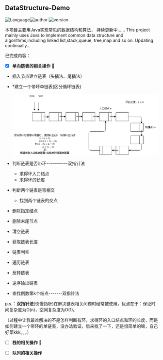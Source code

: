 ## DataStructure-Demo

![Language](https://img.shields.io/badge/language-Java-green.svg)![author](https://img.shields.io/badge/author-Garen~-blueviolet) ![version](https://img.shields.io/badge/version-jdk12.0.1-9cf)

本项目主要用Java实现常见的数据结构和算法， 持续更新中......
This project mainly uses Java to implement common data structure and algorithms,including linked list,stack,queue,
tree,map and so on. Updating continually...

已完成内容：

- [x]  **单向链表的相关操作** :ghost:

  - 插入节点建立链表（头插法、尾插法）

  - *建立一个带环单链表(区分循环链表)

    ![Looplist](https://github.com/Garen2994/Image/blob/master/img/LoopList%20.png)
    
  - 判断链表是否带环-----------双指针法
      
      - 求得环入口结点
      - 求得环的长度
      
  - 判断两个链表是否相交
    
    - 找到两个链表的交点
    
  - 删除指定结点
    
  - 删除末尾节点
    
  - 清空链表
    
  - 获取链表长度
    
  - 链表判空
    
  - 遍历链表
    
  - 反转链表
    
  - 逆序输出链表
    
  - 查找倒数第k个结点-------双指针法

p.s.：**双指针法**(快慢指针)在解决链表相关问题时经常被使用，优点在于：保证时间复杂度为O(n)，空间复杂度为O(1)。

（过程中让我最难解决的不是怎样判断有环，求得环的入口结点和环的长度，而是如何建立一个带环的单链表，没办法验证，后来找了一下，还是很简单的嘛，自己好菜kkk。。。）

- [ ] **栈的相关操作** :ghost:

- [ ] **队列的相关操作**


